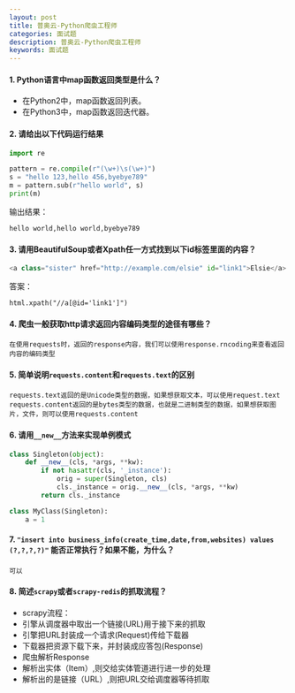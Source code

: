 ```yaml
---
layout: post
title: 普奥云-Python爬虫工程师
categories: 面试题
description: 普奥云-Python爬虫工程师
keywords: 面试题
---
```

#### 1. Python语言中map函数返回类型是什么？
- 在Python2中，map函数返回列表。
- 在Python3中，map函数返回迭代器。

#### 2. 请给出以下代码运行结果
```python
import re

pattern = re.compile(r"(\w+)\s(\w+)")
s = "hello 123,hello 456,byebye789"
m = pattern.sub(r"hello world", s)
print(m)
```
输出结果：
```
hello world,hello world,byebye789
```
#### 3. 请用BeautifulSoup或者Xpath任一方式找到以下id标签里面的内容？
```python
<a class="sister" href="http://example.com/elsie" id="link1">Elsie</a>
```
答案：
```
html.xpath("//a[@id='link1']")
```
#### 4. 爬虫一般获取http请求返回内容编码类型的途径有哪些？
```
在使用requests时，返回的response内容，我们可以使用response.rncoding来查看返回内容的编码类型
```
#### 5. 简单说明``requests.content``和``requests.text``的区别
```
requests.text返回的是Unicode类型的数据，如果想获取文本，可以使用request.text
requests.content返回的是bytes类型的数据，也就是二进制类型的数据，如果想获取图片，文件，则可以使用requests.content
```
#### 6. 请用``__new__``方法来实现单例模式
```python
class Singleton(object):
    def __new__(cls, *args, **kw):
        if not hasattr(cls, '_instance'):
            orig = super(Singleton, cls)
            cls._instance = orig.__new__(cls, *args, **kw)
        return cls._instance

class MyClass(Singleton):
    a = 1
```

#### 7. ``"insert into business_info(create_time,date,from,websites) values (?,?,?,?)"`` 能否正常执行？如果不能，为什么？
```
可以
```
#### 8. 简述``scrapy``或者``scrapy-redis``的抓取流程？
- scrapy流程：
 - 引擎从调度器中取出一个链接(URL)用于接下来的抓取
 - 引擎把URL封装成一个请求(Request)传给下载器
 - 下载器把资源下载下来，并封装成应答包(Response)
 - 爬虫解析Response
 - 解析出实体（Item）,则交给实体管道进行进一步的处理
 - 解析出的是链接（URL）,则把URL交给调度器等待抓取